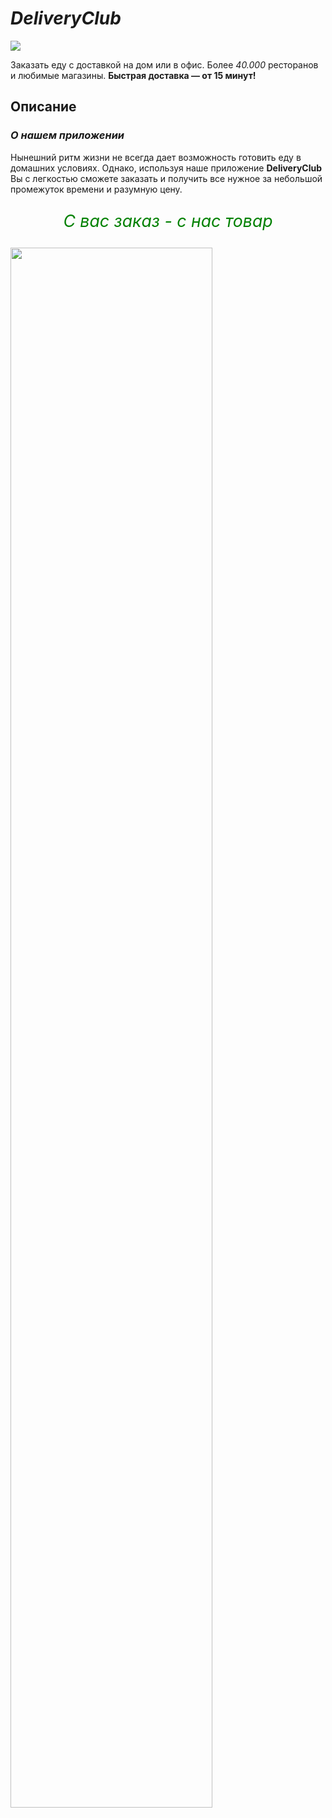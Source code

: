 # _DeliveryClub_

<img src="http://toplogos.ru/images/logo-delivery-club.png" align="center"> </img>

Заказать еду с доставкой на дом или в офис. Более _40.000_ ресторанов и любимые магазины. __Быстрая доставка — от 15 минут!__

## Описание 

### _О нашем приложении_

Нынешний ритм жизни не всегда дает возможность готовить еду в домашних условиях. Однако, используя наше приложение __DeliveryClub__ Вы с легкостью сможете заказать и получить все нужное за небольшой промежуток времени и разумную цену. 

<p align="center" style="font-size:20pt; color:green"> <i>С вас заказ - с нас товар</i> </p> 

<img src ="https://y-eda.ru/wp-content/uploads/prilojenie.gif" style="align:center; width:80%"> </img>






